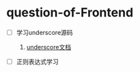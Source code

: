 # question-of-Frontend

- [ ] 学习underscore源码
    1. [underscore文档](http://underscorejs.org/)
- [ ] 正则表达式学习

